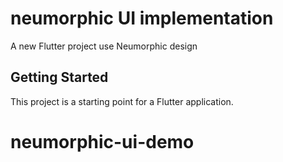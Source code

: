# neumorphic UI implementation

A new Flutter project use Neumorphic design

## Getting Started

This project is a starting point for a Flutter application.

# neumorphic-ui-demo
